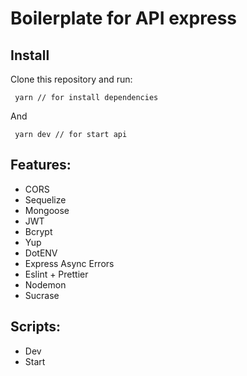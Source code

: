 # Boilerplate for API express

## Install

Clone this repository and run:
```
 yarn // for install dependencies
```
And
```
 yarn dev // for start api
```

## Features:

- CORS
- Sequelize
- Mongoose
- JWT
- Bcrypt
- Yup
- DotENV
- Express Async Errors
- Eslint + Prettier
- Nodemon
- Sucrase

## Scripts:

- Dev
- Start
